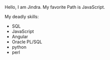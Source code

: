 Hello, I am Jindra.
My favorite Path is JavaScript.

My deadly skills:
 * SQL
 * JavaScript
 * Angular
 * Oracle PL/SQL
 * python
 * perl
